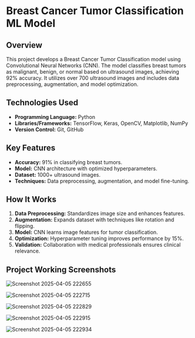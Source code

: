 # Breast Cancer Tumor Classification ML Model
## Overview

This project develops a Breast Cancer Tumor Classification model using Convolutional Neural Networks (CNN). The model classifies breast tumors as malignant, benign, or normal based on ultrasound images, achieving 92% accuracy. It utilizes over 700 ultrasound images and includes data preprocessing, augmentation, and model optimization.

## Technologies Used
 
- **Programming Language:** Python
- **Libraries/Frameworks:** TensorFlow, Keras, OpenCV, Matplotlib, NumPy
- **Version Control:** Git, GitHub

## Key Features

- **Accuracy:** 91% in classifying breast tumors.
- **Model:** CNN architecture with optimized hyperparameters.
- **Dataset:** 1000+ ultrasound images.
- **Techniques:** Data preprocessing, augmentation, and model fine-tuning.

## How It Works

1. **Data Preprocessing:** Standardizes image size and enhances features.
2. **Augmentation:** Expands dataset with techniques like rotation and flipping.
3. **Model:** CNN learns image features for tumor classification.
4. **Optimization:** Hyperparameter tuning improves performance by 15%.
5. **Validation:** Collaboration with medical professionals ensures clinical relevance.

## Project Working Screenshots

![Screenshot 2025-04-05 222655](https://github.com/user-attachments/assets/0eed4b92-cafd-466b-b516-4744c6007a66)

![Screenshot 2025-04-05 222715](https://github.com/user-attachments/assets/f3148ed2-f3db-47d9-b9f2-d679f64423b9)

![Screenshot 2025-04-05 222829](https://github.com/user-attachments/assets/d5027ddf-cdc5-4284-a97c-bd78e258fe9a)

![Screenshot 2025-04-05 222915](https://github.com/user-attachments/assets/1c2c5aca-d8d5-484a-a21b-e64b3873a082)

![Screenshot 2025-04-05 222934](https://github.com/user-attachments/assets/924a5183-a6cf-45b7-b74f-de46fefed53f)


